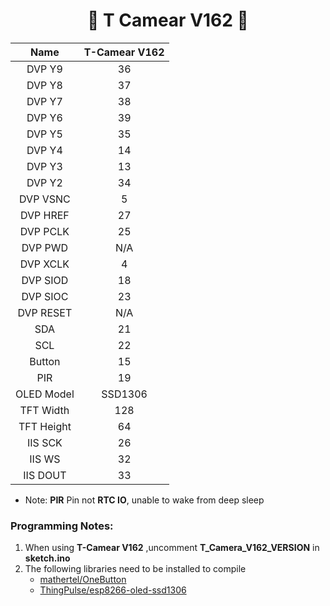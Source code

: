 
<h1 align = "center">🌟 T Camear V162 🌟</h1>


|    Name    | T-Camear V162 |
| :--------: | :-----------: |
|   DVP Y9   |      36       |
|   DVP Y8   |      37       |
|   DVP Y7   |      38       |
|   DVP Y6   |      39       |
|   DVP Y5   |      35       |
|   DVP Y4   |      14       |
|   DVP Y3   |      13       |
|   DVP Y2   |      34       |
|  DVP VSNC  |       5       |
|  DVP HREF  |      27       |
|  DVP PCLK  |      25       |
|  DVP PWD   |      N/A      |
|  DVP XCLK  |       4       |
|  DVP SIOD  |      18       |
|  DVP SIOC  |      23       |
| DVP RESET  |      N/A      |
|    SDA     |      21       |
|    SCL     |      22       |
|   Button   |      15       |
|    PIR     |      19       |
| OLED Model |    SSD1306    |
| TFT Width  |      128      |
| TFT Height |      64       |
|  IIS SCK   |      26       |
|   IIS WS   |      32       |
|  IIS DOUT  |      33       |

* Note: **PIR** Pin not **RTC IO**, unable to wake from deep sleep

### Programming Notes:
1. When using **T-Camear V162** ,uncomment **T_Camera_V162_VERSION** in **sketch.ino**
1. The following libraries need to be installed to compile
    - [mathertel/OneButton](https://github.com/mathertel/OneButton) 
    - [ThingPulse/esp8266-oled-ssd1306](https://github.com/ThingPulse/esp8266-oled-ssd1306)

